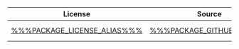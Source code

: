 
| License | Source | &#8212;&raquo; | [Website](https://%%%PACKAGE_WEBSITE_SOURCE_URI%%%) | [npm](https://github.com/npm/npm) |
| :---: | :---: | :---: | :---: | :---: |
| [%%%PACKAGE_LICENSE_ALIAS%%%](%%%PACKAGE_LICENSE_URL%%%) | [%%%PACKAGE_GITHUB_URI%%%](https://%%%PACKAGE_GITHUB_URI%%%) | [![CircleCI](https://circleci.com/gh/%%%PACKAGE_CIRCLECI_NAMESPACE%%%.svg?style=svg)](https://circleci.com/gh/%%%PACKAGE_CIRCLECI_NAMESPACE%%%) | [%%%PACKAGE_WEBSITE_URI%%%](https://%%%PACKAGE_WEBSITE_URI%%%) | `[%%%PACKAGE_NPM_PACKAGE_NAME%%%](%%%PACKAGE_NPM_PACKAGE_URL%%%)`
